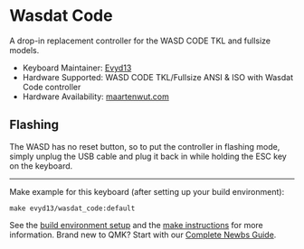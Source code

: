 # Wasdat Code

A drop-in replacement controller for the WASD CODE TKL and fullsize models.

* Keyboard Maintainer: [Evyd13](https://github.com/evyd13)
* Hardware Supported: WASD CODE TKL/Fullsize ANSI & ISO with Wasdat Code controller
* Hardware Availability: [maartenwut.com](https://maartenwut.com/product/wasdat-code/)

## Flashing

The WASD has no reset button, so to put the controller in flashing mode, simply unplug the USB cable and plug it back in while holding the ESC key on the keyboard.

---

Make example for this keyboard (after setting up your build environment):

    make evyd13/wasdat_code:default

See the [build environment setup](https://docs.qmk.fm/#/getting_started_build_tools) and the [make instructions](https://docs.qmk.fm/#/getting_started_make_guide) for more information. Brand new to QMK? Start with our [Complete Newbs Guide](https://docs.qmk.fm/#/newbs).
